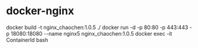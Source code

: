 # docker-nginx
docker build -t nginx_chaochen:1.0.5 ./
docker run -d -p 80:80 -p 443:443 -p 18080:18080  --name nginx5 nginx_chaochen:1.0.5
docker exec -it ContainerId bash